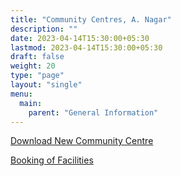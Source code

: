 ```yaml
---
title: "Community Centres, A. Nagar"
description: ""
date: 2023-04-14T15:30:00+05:30
lastmod: 2023-04-14T15:30:00+05:30
draft: false
weight: 20
type: "page"
layout: "single"
menu:
  main:
    parent: "General Information"
---
```

[Download New Community Centre](/pdf/general/20.%20New%20Community%20Centre,%20A.%20Nagar.pdf)

[Booking of Facilities](/pdf/general/21.%20Booking%20of%20Community%20Centres%20and%20Other%20facilities.pdf)
